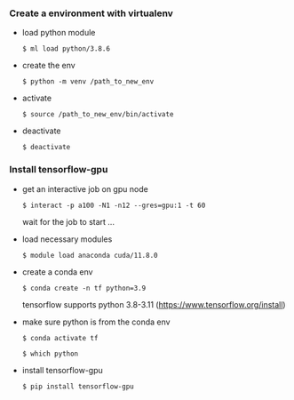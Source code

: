 
### Create a environment with virtualenv

- load python module

  `$ ml load python/3.8.6`   

- create the env

  `$ python -m venv /path_to_new_env`   
   
- activate
 
   `$ source /path_to_new_env/bin/activate`   

- deactivate

   `$ deactivate`  

### Install tensorflow-gpu

- get an interactive job on gpu node

  `$ interact -p a100 -N1 -n12 --gres=gpu:1 -t 60`       

  wait for the job to start ...

- load necessary modules

  `$ module load anaconda cuda/11.8.0`   

- create a conda env

  `$ conda create -n tf python=3.9` 

  tensorflow supports python 3.8-3.11 (https://www.tensorflow.org/install)   
  
- make sure python is from the conda env  

  `$ conda activate tf` 

  `$ which python`  

- install tensorflow-gpu

  `$ pip install tensorflow-gpu` 

  
